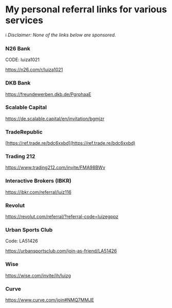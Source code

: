 # My personal referral links for various services

ℹ️ _Disclaimer: None of the links below are sponsored._

### N26 Bank
CODE: luiza1021

https://n26.com/r/luiza1021


### DKB Bank
https://freundewerben.dkb.de/PgrphaaE


### Scalable Capital
https://de.scalable.capital/en/invitation/bgmjzr


### TradeRepublic
[https://ref.trade.re/bdc6xxbd](https://ref.trade.re/bdc6xxbd)


### Trading 212
https://www.trading212.com/invite/FMA98BWv


### Interactive Brokers (IBKR)
https://ibkr.com/referral/luiz116


### Revolut
https://revolut.com/referral/?referral-code=luizegppz


### Urban Sports Club
Code: LA51426

https://urbansportsclub.com/join-as-friend/LA51426


### Wise
https://wise.com/invite/ih/luizg


### Curve
https://www.curve.com/join#NMQ7MMJE

